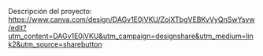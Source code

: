 Descripción del proyecto:
https://www.canva.com/design/DAGv1E0jVKU/ZojXTbgVEBKvVyQnSwYsvw/edit?utm_content=DAGv1E0jVKU&utm_campaign=designshare&utm_medium=link2&utm_source=sharebutton